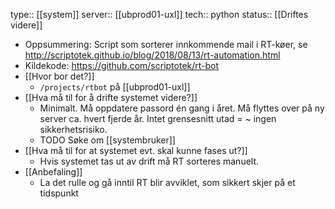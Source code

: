 type:: [[system]]
server:: [[ubprod01-uxl]] 
tech:: python
status:: [[Driftes videre]]

- Oppsummering: Script som sorterer innkommende mail i RT-køer, se http://scriptotek.github.io/blog/2018/08/13/rt-automation.html
- Kildekode: https://github.com/scriptotek/rt-bot
- [[Hvor bor det?]]
	- `/projects/rtbot` på [[ubprod01-uxl]]
- [[Hva må til for å drifte systemet videre?]]
	- Minimalt. Må oppdatere passord én gang i året. Må flyttes over på ny server ca. hvert fjerde år. Intet grensesnitt utad = ~ ingen sikkerhetsrisiko.
	- TODO Søke om [[systembruker]]
- [[Hva må til for at systemet evt. skal kunne fases ut?]]
	- Hvis systemet tas ut av drift må RT sorteres manuelt.
- [[Anbefaling]]
	- La det rulle og gå inntil RT blir avviklet, som sikkert skjer på et tidspunkt